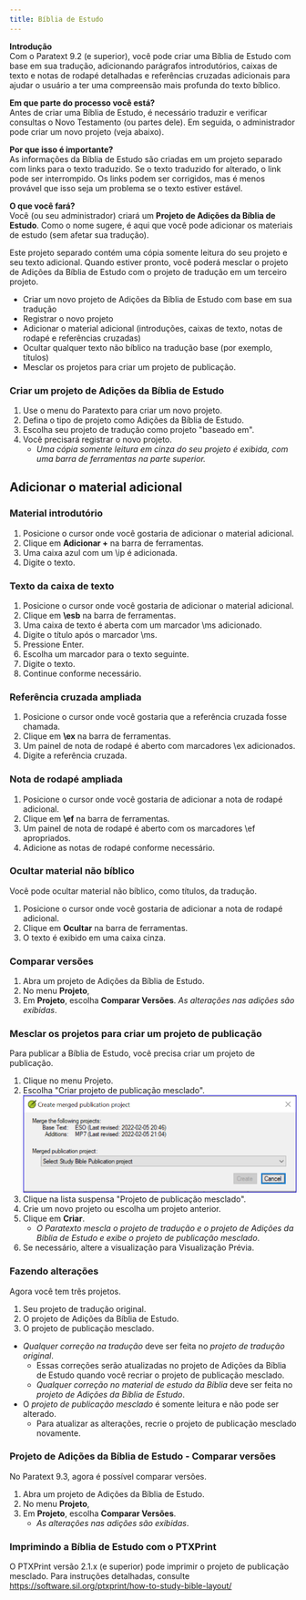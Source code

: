 ```yaml
---
title: Bíblia de Estudo
---
```


**Introdução**  
Com o Paratext 9.2 (e superior), você pode criar uma Bíblia de Estudo com base em sua tradução, adicionando parágrafos introdutórios, caixas de texto e notas de rodapé detalhadas e referências cruzadas adicionais para ajudar o usuário a ter uma compreensão mais profunda do texto bíblico.

**Em que parte do processo você está?**  
Antes de criar uma Bíblia de Estudo, é necessário traduzir e verificar consultas o Novo Testamento (ou partes dele). Em seguida, o administrador pode criar um novo projeto (veja abaixo).

**Por que isso é importante?**  
As informações da Bíblia de Estudo são criadas em um projeto separado com links para o texto traduzido. Se o texto traduzido for alterado, o link pode ser interrompido. Os links podem ser corrigidos, mas é menos provável que isso seja um problema se o texto estiver estável.

**O que você fará?**  
Você (ou seu administrador) criará um **Projeto de Adições da Bíblia de Estudo**. Como o nome sugere, é aqui que você pode adicionar os materiais de estudo (sem afetar sua tradução).

Este projeto separado contém uma cópia somente leitura do seu projeto e seu texto adicional. Quando estiver pronto, você poderá mesclar o projeto de Adições da Bíblia de Estudo com o projeto de tradução em um terceiro projeto.

- Criar um novo projeto de Adições da Bíblia de Estudo com base em sua tradução
- Registrar o novo projeto
- Adicionar o material adicional (introduções, caixas de texto, notas de rodapé e referências cruzadas)
- Ocultar qualquer texto não bíblico na tradução base (por exemplo, títulos)
- Mesclar os projetos para criar um projeto de publicação.

### Criar um projeto de Adições da Bíblia de Estudo
1. Use o menu do Paratexto para criar um novo projeto.
1. Defina o tipo de projeto como Adições da Bíblia de Estudo.
1. Escolha seu projeto de tradução como projeto "baseado em".
1. Você precisará registrar o novo projeto.
   - *Uma cópia somente leitura em cinza do seu projeto é exibida, com uma barra de ferramentas na parte superior.*  



## Adicionar o material adicional
### Material introdutório
1. Posicione o cursor onde você gostaria de adicionar o material adicional.
1. Clique em **Adicionar +** na barra de ferramentas.
1. Uma caixa azul com um \\ip é adicionada.
1. Digite o texto.

### Texto da caixa de texto
1. Posicione o cursor onde você gostaria de adicionar o material adicional.
1. Clique em **\\esb** na barra de ferramentas.
1. Uma caixa de texto é aberta com um marcador \\ms adicionado.
1. Digite o título após o marcador \\ms.
1. Pressione Enter.
1. Escolha um marcador para o texto seguinte.
1. Digite o texto.
1. Continue conforme necessário.

### Referência cruzada ampliada


1. Posicione o cursor onde você gostaria que a referência cruzada fosse chamada.
1. Clique em **\\ex** na barra de ferramentas.
1. Um painel de nota de rodapé é aberto com marcadores \\ex adicionados.
1. Digite a referência cruzada.

### Nota de rodapé ampliada
1. Posicione o cursor onde você gostaria de adicionar a nota de rodapé adicional.
1. Clique em **\\ef** na barra de ferramentas.
1. Um painel de nota de rodapé é aberto com os marcadores \\ef apropriados.
1. Adicione as notas de rodapé conforme necessário.

### Ocultar material não bíblico
Você pode ocultar material não bíblico, como títulos, da tradução.

1. Posicione o cursor onde você gostaria de adicionar a nota de rodapé adicional.
1. Clique em **Ocultar** na barra de ferramentas.
1. O texto é exibido em uma caixa cinza.

### Comparar versões

1. Abra um projeto de Adições da Bíblia de Estudo.
1. No menu **Projeto**,
1. Em **Projeto**, escolha **Comparar Versões**.
   *As alterações nas adições são exibidas*.



### Mesclar os projetos para criar um projeto de publicação
Para publicar a Bíblia de Estudo, você precisa criar um projeto de publicação.

1. Clique no menu Projeto.
1. Escolha "Criar projeto de publicação mesclado".
   ![Merged publication project](../media/c2532d37aae74e992a95d26c8725c242.png)
1. Clique na lista suspensa "Projeto de publicação mesclado".
1. Crie um novo projeto ou escolha um projeto anterior.
1. Clique em **Criar**.
   - *O Paratexto mescla o projeto de tradução e o projeto de Adições da Bíblia de Estudo e exibe o projeto de publicação mesclado*.
1. Se necessário, altere a visualização para Visualização Prévia.

### Fazendo alterações
Agora você tem três projetos.

1. Seu projeto de tradução original.
2. O projeto de Adições da Bíblia de Estudo.
3. O projeto de publicação mesclado.

- *Qualquer correção na tradução* deve ser feita no *projeto de tradução original*.
   - Essas correções serão atualizadas no projeto de Adições da Bíblia de Estudo quando você recriar o projeto de publicação mesclado.
   - *Qualquer correção no material de estudo da Bíblia* deve ser feita no *projeto de Adições da Bíblia de Estudo*.
- O *projeto de publicação mesclado* é somente leitura e não pode ser alterado.
   - Para atualizar as alterações, recrie o projeto de publicação mesclado novamente.

### Projeto de Adições da Bíblia de Estudo - Comparar versões
No Paratext 9.3, agora é possível comparar versões.
1. Abra um projeto de Adições da Bíblia de Estudo.
1. No menu **Projeto**,
1. Em **Projeto**, escolha **Comparar Versões**.
   - *As alterações nas adições são exibidas*.

### Imprimindo a Bíblia de Estudo com o PTXPrint
O PTXPrint versão 2.1.x (e superior) pode imprimir o projeto de publicação mesclado. Para instruções detalhadas, consulte https://software.sil.org/ptxprint/how-to-study-bible-layout/